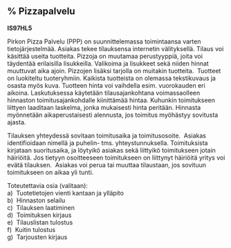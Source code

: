 % Pizzapalvelu
------------

**IS97HL5**

Pirkon Pizza Palvelu (PPP) on suunnittelemassa toimintaansa varten
tietojärjestelmää. Asiakas tekee tilauksensa internetin välityksellä.
Tilaus voi käsittää useita tuotteita. Pizzoja on muutamaa perustyyppiä,
joita voi täydentää erilaisilla lisukkeilla. Valikoima ja lisukkeet sekä
niiden hinnat muuttuvat aika ajoin. Pizzojen lisäksi tarjolla on
muitakin tuotteita.  Tuotteet on luokiteltu tuoteryhmiin. Kaikista
tuotteista on olemassa tekstikuvaus ja osasta myös kuva. Tuotteen hinta voi vaihdella
esim. vuorokauden eri aikoina. Laskutuksessa käytetään tilausajankohtana
voimassaolleen hinnaston toimitusajankohdalle kiinittämää hintaa.
Kuhunkin toimitukseen liittyen laaditaan laskelma, jonka mukaisesti
hinta peritään. Hinnasta myönnetään aikaperustaisesti alennusta, jos
toimitus myöhästyy sovitusta ajasta.

Tilauksen yhteydessä sovitaan toimitusaika ja toimitusosoite.  Asiakas
identifioidaan nimellä ja puhelin- tms. yhteystunnuksella. Toimituksista
kirjataan suoritusaika, ja löytyikö asiakas sekä liittyikö toimitukseen
jotain häiriöitä. Jos tietyyn osoitteeseen toimitukseen on liittynyt
häiriöitä yritys voi evätä tilauksen.  Asiakas voi perua tai muuttaa
tilaustaan, jos sovituun toimitukseen on aikaa yli tunti.

Toteutettavia osia (valitaan): \
a)  Tuotetietojen vienti kantaan ja ylläpito \
b)  Hinnaston selailu \
c)  Tilauksen laatiminen \
d)  Toimituksen kirjaus \
e)  Tilauslistan tulostus \
f)  Kuitin tulostus \
g)  Tarjousten kirjaus \
 
